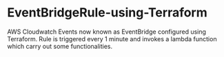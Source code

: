 # EventBridgeRule-using-Terraform
AWS Cloudwatch Events now known as EventBridge configured using Terraform.
Rule is triggered every 1 minute and invokes a lambda function which carry out some functionalities.
